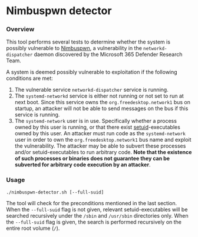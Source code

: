 # Nimbuspwn detector

### Overview

This tool performs several tests to determine whether the system is possibly vulnerable to [Nimbuspwn](https://www.microsoft.com/security/blog/2022/04/26/microsoft-finds-new-elevation-of-privilege-linux-vulnerability-nimbuspwn/), a vulnerability in the `networkd-dispatcher` daemon discovered by the Microsoft 365 Defender Research Team.

A system is deemed possibly vulnerable to exploitation if the following conditions are met:
1. The vulnerable service `networkd-dispatcher` service is running.
2. The `systemd-networkd` service is either not running or not set to run at next boot. Since this service owns the `org.freedesktop.network1` bus on startup, an attacker will not be able to send messages on the bus if this service is running.
3. The `systemd-network` user is in use. Specifically whether a process owned by this user is running, or that there exist [setuid](https://www.liquidweb.com/kb/how-do-i-set-up-setuid-setgid-and-sticky-bits-on-linux/)-executables owned by this user. An attacker must run code as the `systemd-network` user in order to own the `org.freedesktop.network1` bus name and exploit the vulnerability. The attacker may be able to subvert these processes and/or setuid-executables to run arbitrary code. **Note that the existence of such processes or binaries does not guarantee they can be subverted for arbitrary code execution by an attacker**.

### Usage
```
./nimbuspwn-detector.sh [--full-suid]
```

The tool will check for the preconditions mentioned in the last section.
When the `--full-suid` flag is not given, relevant setuid-executables will be searched recursively under the  `/sbin` and `/usr/sbin` directories only.
When the `--full-suid` flag is given, the search is performed recursively on the entire root volume (`/`).